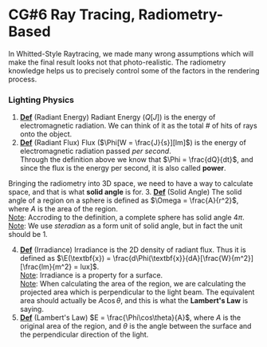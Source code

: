 # CG#6 Ray Tracing, Radiometry-Based

In Whitted-Style Raytracing, we made many wrong assumptions which will make the final result looks not that photo-realistic. The radiometry knowledge helps us to precisely control some of the factors in the rendering process.

### Lighting Physics
1. <u><b>Def</b></u> (Radiant Energy) Radiant Energy ($Q[J]$) is the energy of electromagnetic radiation. We can think of it as the total # of hits of rays onto the object.
2.  <u><b>Def</b></u> (Radiant Flux) Flux ($\Phi[W = \frac{J}{s}][lm]$) is the energy of electromagnetic radiation passed _per second_.\
Through the definition above we know that $\Phi = \frac{dQ}{dt}$, and since the flux is the energy per second, it is also called **power**.

Bringing the radiometry into 3D space, we need to have a way to calculate space, and that is what **solid angle** is for.
3. <u><b>Def</b></u> (Solid Angle) The solid angle of a region on a sphere is defined as $\Omega = \frac{A}{r^2}$, where $A$ is the area of the region. \
<u>Note</u>: Accroding to the definition, a complete sphere has solid angle $4\pi$. \
<u>Note</u>: We use _steradian_ as a form unit of solid angle, but in fact the unit should be 1. 


4. <u><b>Def</b></u> (Irradiance) Irradiance is the 2D density of radiant flux. Thus it is defined as $\E(\textbf{x}) = \frac{d\Phi(\textbf{x}}{dA}[\frac{W}{m^2}][\frac{lm}{m^2} = lux]$.\
<u>Note</u>: Irradiance is a property for a surface.\
<u>Note</u>: When calculating the area of the region, we are calculating the projected area which is perpendicular to the light beam. The equivalent area should actually be $A\cos\theta$, and this is what the **Lambert's Law** is saying.
5.  <u><b>Def</b></u> (Lambert's Law) $E = \frac{\Phi\cos\theta}{A}$, where $A$ is the original area of the region, and $\theta$ is the angle between the surface and the perpendicular direction of the light.